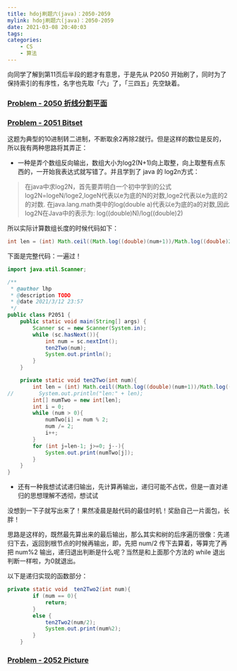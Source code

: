 ```yaml
---
title: hdoj刷题六(java)：2050-2059
mylink: hdoj刷题六(java)：2050-2059
date: 2021-03-08 20:40:03
tags:
categories:
	- CS
	- 算法
---
```


向同学了解到第11页后半段的题才有意思，于是先从 P2050 开始刷了，同时为了保持索引的有序性，名字也先取「六」了，「三四五」先空缺着。

<!--more-->

### [Problem - 2050 折线分割平面](http://acm.hdu.edu.cn/showproblem.php?pid=2050)



### [Problem - 2051 Bitset](http://acm.hdu.edu.cn/showproblem.php?pid=2051)

这题为典型的10进制转二进制，不断取余2再除2就行。但是这样的数位是反的，所以我有两种思路将其弄正：

* 一种是弄个数组反向输出，数组大小为log2(N+1)向上取整，向上取整有点东西的，一开始我表达式就写错了。并且学到了 java 的 log2n方式：

> 在java中求log2N，首先要弄明白一个初中学到的公式log2N=logeN/loge2,logeN代表以e为底的N的对数,loge2代表以e为底的2的对数.
> 在java.lang.math类中的log(double a)代表以e为底的a的对数,因此log2N在Java中的表示为:
> log((double)N)/log((double)2)

所以实际计算数组长度的时候代码如下：

```java
int len = (int) Math.ceil((Math.log((double)(num+1))/Math.log((double)2)));
```

下面是完整代码：一遍过！

```java
import java.util.Scanner;

/**
 * @author lhp
 * @description TODO
 * @date 2021/3/12 23:57
 */
public class P2051 {
    public static void main(String[] args) {
        Scanner sc = new Scanner(System.in);
        while (sc.hasNext()){
            int num = sc.nextInt();
            ten2Two(num);
            System.out.println();
        }
    }

    private static void ten2Two(int num){
        int len = (int) Math.ceil((Math.log((double)(num+1))/Math.log((double)2)));
//        System.out.println("len:" + len);
        int[] numTwo = new int[len];
        int i = 0;
        while (num > 0){
            numTwo[i] = num % 2;
            num /= 2;
            i++;
        }
        for (int j=len-1; j>=0; j--){
            System.out.print(numTwo[j]);
        }
    }
}

```

* 还有一种我想试试递归输出，先计算再输出，递归可能不占优，但是一直对递归的思想理解不透彻，想试试

没想到一下子就写出来了！果然凌晨是敲代码的最佳时机！奖励自己一片面包，长胖！

思路是这样的，既然最先算出来的最后输出，那么其实和树的后序遍历很像：先递归下去，返回到根节点的时候再输出，即，先把 num/2 传下去算着，等算完了再把 num%2 输出，递归退出判断是什么呢？当然是和上面那个方法的 while 退出判断一样啦，为0就退出。

以下是递归实现的函数部分：

```java
private static void  ten2Two2(int num){
        if (num == 0){
            return;
        }
        else {
            ten2Two2(num/2);
            System.out.print(num%2);
        }
    }
```



### [Problem - 2052 Picture](http://acm.hdu.edu.cn/showproblem.php?pid=2052)

